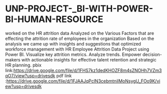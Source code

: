 # UNP-PROJECT-_BI-WITH-POWER-BI-HUMAN-RESOURCE
worked on the HR attrition data 
Analyzed on the Various Factors that are effecting the attrition rate of employees in the organization
Based on  the analysis we came up with insights and suggestions that optimized workforce management with HR Employee Attrition Data Project using Power BI.
 Visualize key attrition metrics.
 Analyze trends. 
Empower decision-makers with actionable insights for effective talent retention and strategic HR planning.
pbix link:https://drive.google.com/file/d/1FHS7kz1dedKHOZF8m4sZNOHh7VZm3qO7/view?usp=drivesdk
pdf link :https://drive.google.com/file/d/1FJAAJqPclN3cebmtnilMoNsygU_FOo9K/view?usp=drivesdk
